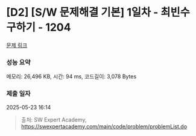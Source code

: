 # [D2] [S/W 문제해결 기본] 1일차 - 최빈수 구하기 - 1204 

[문제 링크](https://swexpertacademy.com/main/code/problem/problemDetail.do?contestProbId=AV13zo1KAAACFAYh) 

### 성능 요약

메모리: 26,496 KB, 시간: 94 ms, 코드길이: 3,078 Bytes

### 제출 일자

2025-05-23 16:14



> 출처: SW Expert Academy, https://swexpertacademy.com/main/code/problem/problemList.do